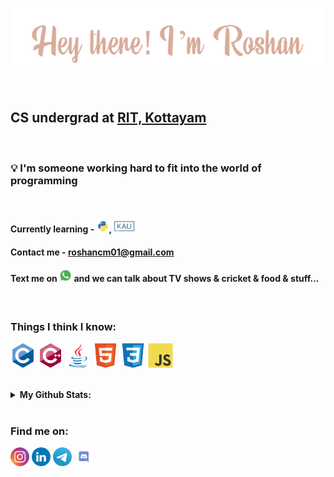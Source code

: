 <p align="center"><img src="icons/name.png" /></p>
<br>

## CS undergrad at [RIT, Kottayam](http://rit.ac.in "Rajiv Gandhi Institute of Technology")  

<br>

### 💡 I'm someone working hard to fit into the world of programming

<br>

#### Currently learning - <a href="https://www.python.org/"><img src="icons/python.svg" title="Python" width=20px /></a>,<a href="https://www.kali.org/"><img src="icons/kali.png" title="Kali Linux"  width=40px /></a>  
#### Contact me - <a href="roshancm01@gmail.com">roshancm01@gmail.com</a>
#### Text me on <a href="https://wa.me/919188476714?text=Hey,+I+saw+you+on+Github"><img src="icons/whatsapp.png" width=20px /></a> and we can talk about TV shows & cricket & food & stuff...
<br>

### Things I think I know:
<p>
<img src="icons/c.svg" title="c" width=40px/>
<img src="icons/cpp.svg" title="c++" width=40px/>
<img src="icons/java.svg" title="java" width=40px/>
<img src="icons/html5.svg" title="HTML5" width=40px/>
<img src="icons/css3.svg" title="CSS3" width=40px/>
<img src="icons/js.svg" title="javascript" width=40px/>
</p>

<br>

<details>
<summary title="It ain't much, but it's honest work">
<b>My Github Stats:</b>
<br><br>
</summary><img align="center" src="https://github-readme-stats.vercel.app/api?username=ochufy&show_icons=true&theme=dark" alt="ochufy" /></details>

### Find me on:
<p>
<a href="https://instagram.com/ochufy"><img src="icons/insta.svg" width=30px/></a>
<a href="https://www.linkedin.com/in/c-m-roshan"><img src="icons/linkedin.svg" width=30px/></a>
<a href="https://t.me/nitric_acid"><img src="icons/telegram.svg" width=30px/></a>
<img src="icons/discord.svg" title="ochu#2685" width=30px/>
</p>
